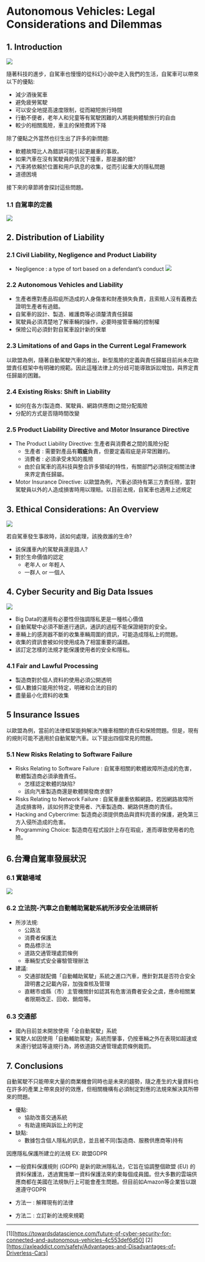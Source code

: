 # Autonomous Vehicles: Legal Considerations and Dilemmas
## 1. Introduction
![](https://i.imgur.com/zDppkRj.png)

隨著科技的進步，自駕車也慢慢的從科幻小說中走入我們的生活，自駕車可以帶來以下的優點: 

* 減少酒後駕車
* 避免疲勞駕駛
* 可以安全地提高速度限制，從而縮短旅行時間
* 行動不便者，老年人和兒童等有駕駛困難的人將能夠體驗旅行的自由
* 較少的相關風險，車主的保險費將下降

除了優點之外當然也衍生出了許多的新問題: 

* 軟體故障比人為錯誤可能引起更嚴重的事故。
* 如果汽車在沒有駕駛員的情況下撞車，那是誰的錯?
* 汽車將依賴於位置和用戶訊息的收集，從而引起重大的隱私問題
* 道德困境

接下來的章節將會探討這些問題。

### 1.1 自駕車的定義

![](https://i.imgur.com/cLSitMs.png)

## 2. Distribution of Liability

### 2.1 Civil Liability, Negligence and Product Liability
 * Negligence : a type of tort based on a defendant’s conduct
  ![](https://i.imgur.com/Q5iSVhY.png)

 
### 2.2 Autonomous Vehicles and Liability
 * 生產者應對產品瑕疵所造成的人身傷害和財產損失負責，且索賠人沒有義務去證明生產者有過錯。
 * 自駕車的設計、製造、維護商等必須釐清責任歸屬
 * 駕駛員必須清楚地了解車輛的操作，必要時接管車輛的控制權
 * 保險公司必須針對自駕車設計新的保單

### 2.3 Limitations of and Gaps in the Current Legal Framework

以歐盟為例，隨著自動駕駛汽車的推出，新型風險的定義與責任歸屬目前尚未在歐盟責任框架中有明確的規範。因此這種法律上的分歧可能導致訴訟增加，與界定責任歸屬的困難。

### 2.4 Existing Risks: Shift in Liability

* 如何在各方(製造商、駕駛員、網路供應商)之間分配風險
* 分配的方式是否隨時間改變

### 2.5 Product Liability Directive and Motor Insurance Directive

* The Product Liability Directive: 生產者與消費者之間的風險分配
  * 生產者 : 需要對產品有**瑕疵**負責，但要定義瑕疵是非常困難的。
  * 消費者 : 必須承受未知的風險
  * 由於自駕車的高科技與整合許多領域的特性，有關部門必須制定相關法律來界定責任歸屬。
* Motor Insurance Directive: 以歐盟為例，汽車必須持有第三方責任險，當對駕駛員以外的人造成損害時用以理賠。以目前法規，自駕車也適用上述規定


## 3. Ethical Considerations: An Overview
![](https://i.imgur.com/2seOwWj.png)

若自駕車發生事故時，該如何處理，該挽救誰的生命?

* 該保護車內的駕駛員還是路人?
* 對於生命價值的認定
  * 老年人 or  年輕人
  * 一群人 or  一個人 


## 4. Cyber Security and Big Data Issues
![](https://i.imgur.com/yYze9vM.png)

 * Big Data的運用有必要性但強調隱私更是一種核心價值
 * 自動駕駛中必須不斷進行通訊，通訊的過程不能保證絕對的安全。
 * 車輛上的感測器不斷的收集車輛周圍的資訊，可能造成隱私上的問題。
 * 收集的資訊會被如何使用成為了相當重要的議題。
 * 該訂定怎樣的法規才能保護使用者的安全和隱私。


### 4.1 Fair and Lawful Processing

* 製造商對於個人資料的使用必須公開透明
* 個人數據只能用於特定，明確和合法的目的
* 盡量最小化資料的收集


## 5 Insurance Issues

以歐盟為例，當前的法律框架能夠解決汽機車相關的責任和保險問題。但是，現有的規則可能不適用於自動駕駛汽車。以下提出四個常見的問題。

### 5.1 New Risks Relating to Software Failure
* Risks Relating to Software Failure : 自駕車相關的軟體故障所造成的危害，軟體製造商必須承擔責任。
  * 怎樣認定軟體的缺陷?
  * 該向汽車製造商還是軟體開發商求償? 
* Risks Relating to Network Failure : 自駕車嚴重依賴網路，若因網路故障所造成損害時，該如何界定使用者、汽車製造商、網路供應商的責任。
* Hacking and Cybercrime: 製造商必須提供商品與資料完善的保護，避免第三方入侵所造成的危害。
* Programming Choice: 
  製造商在程式設計上存在瑕疵，進而導致使用者的危險。


## 6.台灣自駕車發展狀況

### 6.1 實驗場域

![](https://i.imgur.com/P09UkTp.png)



### 6.2 立法院-汽車之自動輔助駕駛系統所涉安全法規研析


 * 所涉法規:
   * 公路法
   * 消費者保護法
   * 商品標示法
   * 道路交通管理處罰條例
   * 車輛型式安全審驗管理辦法
 * 建議:
   * 交通部就配備「自動輔助駕駛」系統之進口汽車，應針對其是否符合安全證明書之記載內容，加強查核及管理
   * 直轄市或縣（市）主管機關針如認其有危害消費者安全之虞，應命相關業者限期改正、回收、銷燬等。

### 6.3 交通部

* 國內目前並未開放使用「全自動駕駛」系統
* 駕駛人如因使用「自動輔助駕駛」系統而肇事，仍按車輛之外在表現如超速或未遵行號誌等違規行為，將依道路交通管理處罰條例裁罰。

## 7. Conclusions

自動駕駛不只能帶來大量的商業機會同時也是未來的趨勢，隨之產生的大量資料也在許多的產業上帶來良好的效應，但相關機構有必須制定對應的法規來解決其所帶來的問題。

* 優點:
  * 協助改善交通系統
  * 有助違規與訴訟上的判定
* 缺點:
  * 數據包含個人隱私的訊息，並且被不同(製造商、服務供應商等)持有 

因應隱私保護所建立的法規 EX: 歐盟GDPR

* 一般資料保護規則 (GDPR) 是新的歐洲隱私法，它旨在協調整個歐盟 (EU) 的資料保護法，透過實施單一資料保護法來約束每個成員國。但大多數的雲端供應商都在美國在法規執行上可能會產生問題。但目前如Amazon等企業皆以跟進遵守GDPR

* 方法一 : 解釋現有的法律
* 方法二 : 立訂新的法規來規範





---

[1][https://towardsdatascience.com/future-of-cyber-security-for-connected-and-autonomous-vehicles-4c553def6d50]
[2][https://axleaddict.com/safety/Advantages-and-Disadvantages-of-Driverless-Cars]

